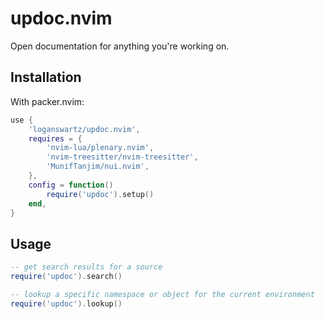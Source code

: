 # updoc.nvim

Open documentation for anything you're working on.

## Installation

With packer.nvim:

```lua
use {
    'loganswartz/updoc.nvim',
    requires = {
        'nvim-lua/plenary.nvim',
        'nvim-treesitter/nvim-treesitter',
        'MunifTanjim/nui.nvim',
    },
    config = function()
        require('updoc').setup()
    end,
}
```
## Usage

```lua
-- get search results for a source
require('updoc').search()

-- lookup a specific namespace or object for the current environment
require('updoc').lookup()
```
